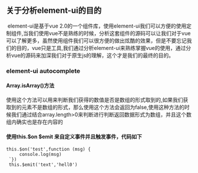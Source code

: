 ## 关于分析element-ui的目的
  element-ui是基于vue 2.0的一个组件库，使用element-ui我们可以方便的使用定制组件,当我们使用vue不是熟练的时候，分析这套组件的源码可以让我们对于vue可以了解更多，虽然使用组件我们可以很方便的做出炫酷的效果，但是不要忘记我们的目的，vue只是工具,我们通过分析element-ui来熟练掌握vue的使用，通过分析vue的源码来加深我们对于原生js的理解，这个才是我们的最终的目的。
### element-ui  autocomplete
#### Array.isArray()方法
使用这个方法可以用来判断我们获得的数值是否是数组的形式取到的,如果我们获取到的元素不是数组的形式，那么使用这个方法会返回为false,使用这种方法的时候我们通过结合array.length>0来判断进行判断返回数据形式为数组，并且这个数组内确实也是存在内容的
#### 使用this.$on  $emit 来自定义事件并且触发事件，代码如下

```
this.$on('test',function (msg) {
     console.log(msg)
 `})
 this.$emit('text','hell0')
```
